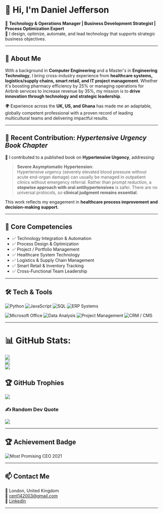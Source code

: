 # 👋 Hi, I'm Daniel Jefferson

🚀 **Technology & Operations Manager | Business Development Strategist | Process Optimization Expert**  
🎯 I design, optimize, automate, and lead technology that supports strategic business objectives.

---

## 🧠 About Me

With a background in **Computer Engineering** and a Master's in **Engineering Technology**, I bring cross-industry experience from **healthcare systems, logistics/supply chains, smart retail, and IT project management**. Whether it's boosting pharmacy efficiency by 25% or managing operations for Airbnb services to increase revenue by 35%, my mission is to **drive innovation through technology and strategic leadership**.

🌍 Experience across the **UK, US, and Ghana** has made me an adaptable, globally competent professional with a proven record of leading multicultural teams and delivering impactful results.

---

## 🔬 Recent Contribution: *Hypertensive Urgency Book Chapter*

📖 I contributed to a published book on **Hypertensive Urgency**, addressing:

> **Severe Asymptomatic Hypertension**:  
> Hypertensive urgency (severely elevated blood pressure without acute end-organ damage) can usually be managed in outpatient clinics without emergency referral. Rather than prompt reduction, a **stepwise approach with oral antihypertensives** is safer. There are no universal protocols, so **clinical judgment remains essential**.

This work reflects my engagement in **healthcare process improvement and decision-making support**.

---

## 💼 Core Competencies

- ✅ Technology Integration & Automation  
- ✅ Process Design & Optimization  
- ✅ Project / Portfolio Management  
- ✅ Healthcare System Technology  
- ✅ Logistics & Supply Chain Management  
- ✅ Smart Retail & Inventory Tracking  
- ✅ Cross-Functional Team Leadership  

---

## 🛠 Tech & Tools

![Python](https://img.shields.io/badge/Python-3776AB?style=for-the-badge&logo=python&logoColor=white)
![JavaScript](https://img.shields.io/badge/JavaScript-F7DF1E?style=for-the-badge&logo=javascript&logoColor=black)
![SQL](https://img.shields.io/badge/SQL-4479A1?style=for-the-badge&logo=mysql&logoColor=white)
![ERP Systems](https://img.shields.io/badge/ERP%20Systems-4B0082?style=for-the-badge&logo=powerbi&logoColor=white)

![Microsoft Office](https://img.shields.io/badge/Microsoft%20Office-D83B01?style=for-the-badge&logo=microsoftoffice&logoColor=white)
![Data Analysis](https://img.shields.io/badge/Data%20Analysis-007ACC?style=for-the-badge&logo=tableau&logoColor=white)
![Project Management](https://img.shields.io/badge/Project%20Management-009688?style=for-the-badge&logo=trello&logoColor=white)
![CRM / CMS](https://img.shields.io/badge/CRM%20%2F%20CMS-00A4CC?style=for-the-badge&logo=hubspot&logoColor=white)


---

# 📊 GitHub Stats:
![](https://github-readme-stats.vercel.app/api?username=cent142003&theme=tokyonight&hide_border=false&include_all_commits=true&count_private=true)<br/>
![](https://nirzak-streak-stats.vercel.app/?user=cent142003&theme=tokyonight&hide_border=false)<br/>
![](https://github-readme-stats.vercel.app/api/top-langs/?username=cent142003&theme=tokyonight&hide_border=false&include_all_commits=true&count_private=true&layout=compact)

## 🏆 GitHub Trophies
![](https://github-profile-trophy.vercel.app/?username=cent142003&theme=tokyonight&no-frame=false&no-bg=false&margin-w=4)

### ✍️ Random Dev Quote
![](https://quotes-github-readme.vercel.app/api?type=horizontal&theme=tokyonight)

---

## 🏆 Achievement Badge

![Most Promising CEO 2021](https://img.shields.io/badge/Award-Most%20Promising%20CEO%202021-blueviolet?style=for-the-badge&logo=github)

---

## 📫 Contact Me

📍 London, United Kingdom  
📧 [cent142003@gmail.com](mailto:cent142003@gmail.com)  
🔗 [LinkedIn](https://uk.linkedin.com/in/daniel22jefferson)

---
